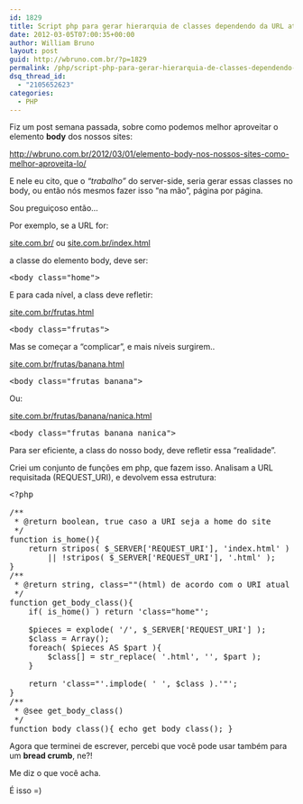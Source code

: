 ```yaml
---
id: 1829
title: Script php para gerar hierarquia de classes dependendo da URL atual
date: 2012-03-05T07:00:35+00:00
author: William Bruno
layout: post
guid: http://wbruno.com.br/?p=1829
permalink: /php/script-php-para-gerar-hierarquia-de-classes-dependendo-da-url-atual/
dsq_thread_id:
  - "2105652623"
categories:
  - PHP
---
```

Fiz um post semana passada, sobre como podemos melhor aproveitar o elemento **body** dos nossos sites:

<a href="http://wbruno.com.br/2012/03/01/elemento-body-nos-nossos-sites-como-melhor-aproveita-lo/" target="_blank">http://wbruno.com.br/2012/03/01/elemento-body-nos-nossos-sites-como-melhor-aproveita-lo/</a>

E nele eu cito, que o _&#8220;trabalho&#8221;_ do server-side, seria gerar essas classes no body, ou então nós mesmos fazer isso &#8220;na mão&#8221;, página por página.

Sou preguiçoso então&#8230;
  
<!--more-->


  
Por exemplo, se a URL for:

<u>site.com.br/</u> ou <u>site.com.br/index.html</u>
  
a classe do elemento body, deve ser:

<pre name="code" class="html">&lt;body class="home"></pre>

E para cada nível, a class deve refletir:
  
<u>site.com.br/frutas.html</u>

<pre name="code" class="html">&lt;body class="frutas"></pre>

Mas se começar a &#8220;complicar&#8221;, e mais níveis surgirem..

<u>site.com.br/frutas/banana.html</u>

<pre name="code" class="html">&lt;body class="frutas banana"></pre>

Ou:
  
<u>site.com.br/frutas/banana/nanica.html</u>

<pre name="code" class="html">&lt;body class="frutas banana nanica"></pre>

Para ser eficiente, a class do nosso body, deve refletir essa &#8220;realidade&#8221;.
  
Criei um conjunto de funções em php, que fazem isso. Analisam a URL requisitada (REQUEST_URI), e devolvem essa estrutura:

<pre name="code" class="php">&lt;?php

/**
 * @return boolean, true caso a URI seja a home do site
 */
function is_home(){
	return stripos( $_SERVER['REQUEST_URI'], 'index.html' ) 
		|| !stripos( $_SERVER['REQUEST_URI'], '.html' );
}
/**
 * @return string, class=""(html) de acordo com o URI atual
 */
function get_body_class(){
	if( is_home() ) return 'class="home"';
	
	$pieces = explode( '/', $_SERVER['REQUEST_URI'] );
	$class = Array();
	foreach( $pieces AS $part ){
		$class[] = str_replace( '.html', '', $part );
	}
	
	return 'class="'.implode( ' ', $class ).'"';	
}
/**
 * @see get_body_class()
 */
function body_class(){ echo get_body_class(); }
</pre>

Agora que terminei de escrever, percebi que você pode usar também para um **bread crumb**, ne?!
  
Me diz o que você acha.
  
É isso =)